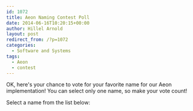 ```yaml
---
id: 1072
title: Aeon Naming Contest Poll
date: 2014-06-16T10:20:15+00:00
author: Hillel Arnold
layout: post
redirect_from: /?p=1072
categories:
  - Software and Systems
tags:
  - Aeon
  - contest
---
```

OK, here's your chance to vote for your favorite name for our Aeon implementation! You can select only one name, so make your vote count!

<div class="widget-poll">
  <div class="widget-poll-question">
    Select a name from the list below:
  </div>
</div>
